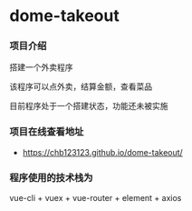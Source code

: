 # dome-takeout

### 项目介绍

搭建一个外卖程序

该程序可以点外卖，结算金额，查看菜品

目前程序处于一个搭建状态，功能还未被实施

### 项目在线查看地址

- https://chb123123.github.io/dome-takeout/

### 程序使用的技术栈为

vue-cli + vuex + vue-router + element + axios
